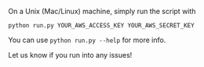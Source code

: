 On a Unix (Mac/Linux) machine, simply run the script with

    python run.py YOUR_AWS_ACCESS_KEY YOUR_AWS_SECRET_KEY

You can use `python run.py --help` for more info.

Let us know if you run into any issues!
